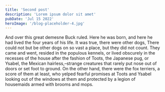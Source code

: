 ```yaml
---
title: 'Second post'
description: 'Lorem ipsum dolor sit amet'
pubDate: 'Jul 15 2022'
heroImage: '/blog-placeholder-4.jpg'
---
```


And over this great demesne Buck ruled. Here he was born, and here he had lived the four years of his life. It was true, there were other dogs, There could not but be other dogs on so vast a place, but they did not count. They came and went, resided in the populous kennels, or lived obscurely in the recesses of the house after the fashion of Toots, the Japanese pug, or Ysabel, the Mexican hairless,–strange creatures that rarely put nose out of doors or set foot to ground. On the other hand, there were the fox terriers, a score of them at least, who yelped fearful promises at Toots and Ysabel looking out of the windows at them and protected by a legion of housemaids armed with brooms and mops.
